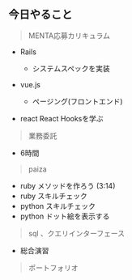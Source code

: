 ## 今日やること

> MENTA応募カリキュラム
- Rails
  - システムスペックを実装

- vue.js
  - ページング(フロントエンド)
  
- react
React Hooksを学ぶ

> 業務委託
- 6時間


> paiza
- ruby メソッドを作ろう (3:14)
- ruby スキルチェック
- python スキルチェック
- python ドット絵を表示する


> sql 、クエリインターフェース
- 総合演習

> ポートフォリオ
